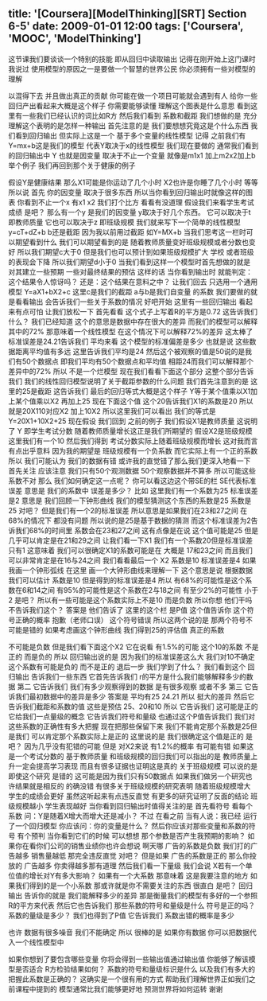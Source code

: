 title: '[Coursera][ModelThinking][SRT] Section 6-5'
date: 2009-01-01 12:00
tags: ['Coursera', 'MOOC', 'ModelThinking']
---


这节课我们要谈谈一个特别的技能
即从回归中读取输出
记得在刚开始上这门课时我说过
使用模型的原因之一是要做一个智慧的世界公民
你必须拥有一些对模型的理解

以混得下去 并且做出真正的贡献
你可能在做一个项目可能就会遇到有人
给你一些回归产出看起来大概是这个样子
你需要能够读懂
理解这个图表是什么意思
看到这里有一些我们已经认识的词比如R方
然后我们看到 系数和截距
我们想做的是
充分理解这个表明的是怎样一种输出
首先注意的是 我们要想想究竟这是个什么东西
我们看到回归输出 但实际上这是一个
基于多个变量的线性模型
记得
之前我们有Y=mx+b这是我们的模型
代表Y取决于x的线性模型
我们现在要做的 通常我们看到的回归输出中 
Y 也就是因变量 取决于不止一个变量
就像是m1x1 加上m2x2加上b
举个例子 我们再回到那个关于健康的例子

假设Y是健康结果
那么X1可能是你运动了几个小时
X2也许是你睡了几个小时 等等
所以说 首先 你的因变量 取决于很多东西
所以当你看到回归输出时就像这样的图表
你看到不止一个x 有x1 x2
我们打个比方 看看有没道理
假设我们来看学生考试成绩
是吧？
那么有一个y 是我们的因变量
y取决于好几个东西。
它可以取决于t 即教师质量
它也可以取决于z 即班级规模
我们就来写下一个简单的线性模型
y=cT+dZ+b
b还是截距
因为我以前用过截距 如Y=MX+b
当我们思考这一栏时可以期望看到什么
我们可以期望看到的是
随着教师质量变好班级规模或者分数也变好
所以我们期望c大于0
但是我们也可以预计到如果班级规模扩大
学校 或者班级的表现会下降
所以我们期望d小于0
当我们看到这样一个模型时首先想做的就是
对其建立一些预期
一些对最终结果的预估
这样的话 当你看到输出时 就能判定：这个结果令人惊讶吗？ 
还是：这个结果在意料之中？
让我们回去 只选用一个通用模型
Y=aX1+bX2+c
这里c是我们的截距
a与b是我们自变量
的系数
我们要做的就是看看输出
会告诉我们一些关于系数的情况
好吧开始 这里有一些回归输出
看起来有点可怕 让我们放松一下
首先看看
这个式子上写着R的平方是0.72
这告诉我们什么？
我们已经知道 这个的意思是数据中存在很大的差异
而我们的模型可以解释其中的72%
那意味着一个线性模型 在这个情况下可以解释72%的差异
这太棒了
标准误差是24.21告诉我们 平均来看
这个模型的标准偏差是多少
也就是说 这些数据距离平均值有多远 这里告诉我们平均是24
然后这个被观察的值是50说的是我们有50个数据点
即我们平均有50个数据点和平均值
相距24而我们可以解释那个差异中的72%
所以 不是一个烂模型
现在我们看看下面这个部分
这整个部分告诉我们
我们的线性回归模型说明了关于截距参数的什么问题
我们首先注意到的是
这里的25是截距
这告诉我们 最后的回归等式大概是这个样子
Y等于某个值乘以X1加上某个值乘以X2
再加上25
现在下面这个值 这个20告诉我们X1的系数是20
所以就是20X110对应X2
加上10X2 所以这里我们可以看出
我们的等式是Y=20X1+10X2+25
现在假设 我们回到
之前的例子
我们假设X1是教师质量
这说明了 Y 即学生考试分数
随着教师质量增长这正是我们所期望的
假设X2是班级规模这里我们有一个10
然后我们得到 考试分数实际上随着班级规模而增长
这对我而言有点出乎意料
因为我的期望是 班级规模有一个负系数
而它实际上有一个正的系数
所以 我们可能认为
我们的数据有错 或许我的直觉错了那么我们更深入地看一下
首先关注
应该注意 我们只有50个观测数据
50个观察数据并不算多
所以可能这些系数不对
那么 我们如何确定这一点呢？
你可以看这边这个带SE的栏 
SE代表标准误差 意思是 我们的系数中
误差是多少？
比如 这里我们有一个系数为25
标准误差是2 意思是
我们回顾一下钟形曲线
我们的模型猜测这个东西的系数是25
系数是25 对吧？
但是我们有一个2的标准误差 所以意思是如果我们在23和27之间
在68%的情况下
都没有问题
所以说的是25是基于数据的猜测 
而这个标准误差为2告诉我们68%的时间里
系数会在23和27之间
这有点像是在说 这个值可能是25
但是几乎可以肯定是在21和29之间
让我们看一下X1
我们有一个系数20但是标准误差只有1
这意味着
我们可以很确定X1的系数可能是在 大概是
17和23之间 而且我们可以非常肯定是在16与24之间
我们看看最后一个 X2
系数是10 标准误差是4
如果我画一个钟形弧线 在这里
画一个大钟形曲线来理解一下
这个意思是说 根据数据我们可以估计
系数是10 但是得到的标准误差是4
所以 有68%的可能性是这个系数在6和14之间
有95%的可能性是这个系数在2与18之间
有至少2%的可能性 小于2
是吧？
所以有一些可能是这个系数实际上不是10
而是负数
所以你想 他们干吗不告诉我们这个？
答案是 他们告诉了
这里的这个栏 是P值
这个值告诉你 这个符号正确的概率
抱歉（老师口误） 这个符号错误
所以这两个说的是 那两个符号不可能是错的
如果考虑画这个钟形曲线
我们得到25的评估值 真正的系数

不可能是负数
但是我们看下面这个X2 它在说看 有1.5%的可能
这个10的系数 不是正的 而是负的
所以 回归输出说的是
因为我们的标准误差这么大
我们对10不确定 
这个系数有可能是负的 而不是正的
退后一步 我们学到了什么？
我们看到这个
回归输出 告诉我们一些东西
它首先告诉我们 r的平方是什么我们能够解释多少的数据
第二 它告诉我们 我们有多少观察得到的数据
是有很多观察 或者不多
第三 它告诉我们最初数据中的差异是多少
答案是 平均有25 24.21
所以 挺大的差异
然后它告诉我们截距和系数的值
这些是预估 25、20和10
所以
它告诉我们 这可能是正的
它给我们一点量级的概念
它告诉我们符号和量级
也通过这个P值告诉我们
我们对这些系数的正确性有多大把握
现在把那些保留下来
我们不能肯定那个系数是25但是我们
可以肯定那个系数实际上是正的
这里说的是 我们很确定这个值是正的
是吧？
因为几乎没有犯错的可能
但是 对X2来说
有1.2%的概率
有可能有错
如果这是一个考试分数的 基于教师质量
和班级规模的回归我们可以指出的是
教师质量上升一定会提高学习表现
而且有很多证据也证明这是真的
关于班级规模 可以说的是即使这个研究
是错的 这可能是因为我们只有50数据点
如果我们做另一个研究也许结果就是相反的
的确没错 有很多关于班级规模的研究表明
随着班级规模增大
学生的成绩会更好 虽然这听起来有点违反直觉
有更多的研究证明了反面的结论
班级规模越小 学生表现越好
当你看到回归输出时值得关注的是
首先看符号 看每个系数
问：Y是随着X增大而增大还是减小？
不过 在看之前 当有人说：我已经
运行了一个回归模型 你应该问：你的变量是什么？
然后你应该对那些变量和系数的符号
有个预判
当你看到它们的时候 可以想想
那个参数是否产生我预期的影响？
如果你在看你们公司的销售业绩你也许会想说 啊天哪
广告的系数是负数
我们打的广告越多 销售量越低
那完全违反直觉 对吧？
但是如果
广告的系数是正的 那么你投放的
广告越多 你卖得越多那有道理
然后我们看一下量级 我们会说
X若有一个单位值的增长对Y有多大影响？
如果有一个大系数 那意味着
这是我要注意的地方
如果我们得到的是一个小系数
那或许就是你不需要关注的东西
很直白 是吧？
回归输出 告诉你的就是
我们能解释多少的差异
那是衡量我们的模型有多好的一个参照R的平方来代表
然后它也告诉我们
那些系数的符号和量级是什么
符号是正的吗？系数的量级是多少？
我们也得到了P值 它告诉我们
系数出错的概率是多少


也许 数据有很多噪音 我们不能确定
所以 很棒的是 如果你有数据
你可以把数据代入一个线性模型中


如果你想到了要包含哪些变量
你将会得到一些输出值通过输出值
你能够了解该模型是否适合
R方检验结果如何？
系数的符号和量级标识是什么
以及我们有多大的把握此系数是正确的？
这确实是一个很有用的方式
帮助我们理解世界正如我们之前课程中提到的
模型通常比我们能够更好地
预测世界将如何运转
谢谢
